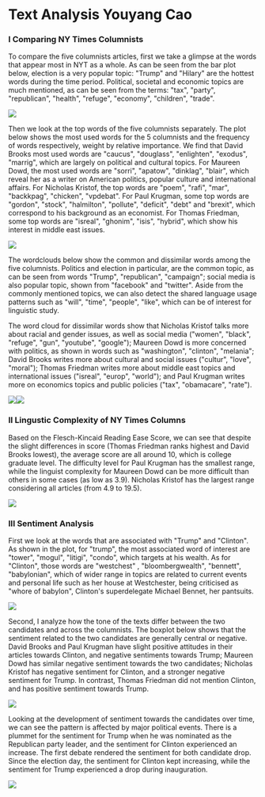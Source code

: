 Text Analysis Youyang Cao
================

### I Comparing NY Times Columnists

To compare the five columnists articles, first we take a glimpse at the words that appear most in NYT as a whole. As can be seen from the bar plot below, election is a very popular topic: "Trump" and "Hilary" are the hottest words during the time period. Political, societal and economic topics are much mentioned, as can be seen from the terms: "tax", "party", "republican", "health", "refuge", "economy", "children", "trade".

![](Assignment_3_Youyang_Cao_files/figure-markdown_github/unnamed-chunk-3-1.png)

Then we look at the top words of the five columnists separately. The plot below shows the most used words for the 5 columnists and the frequency of words respectively, weight by relative importance. We find that David Brooks most used words are "caucus", "douglass", "enlighten", "exodus", "marrig", which are largely on political and cultural topics. For Maureen Dowd, the most used words are "sorri", "apatow", "dinklag", "blair", which reveal her as a writer on American politics, popular culture and international affairs. For Nicholas Kristof, the top words are "poem", "rafi", "mar", "backkpag", "chicken", "vpdebat". For Paul Krugman, some top words are "gordon", "stock", "halmilton", "pollute", "deficit", "debt" and "brexit", which correspond to his background as an economist. For Thomas Friedman, some top words are "isreal", "ghonim", "isis", "hybrid", which show his interest in middle east issues.

![](Assignment_3_Youyang_Cao_files/figure-markdown_github/unnamed-chunk-4-1.png)

The wordclouds below show the common and dissimilar words among the five columnists. Politics and election in particular, are the common topic, as can be seen from words "Trump", "republican", "campaign"; social media is also popular topic, shown from "facebook" and "twitter". Aside from the commonly mentioned topics, we can also detect the shared language usage patterns such as "will", "time", "people", "like", which can be of interest for linguistic study.

The word cloud for dissimilar words show that Nicholas Kristof talks more about racial and gender issues, as well as social media ("women", "black", "refuge", "gun", "youtube", "google"); Maureen Dowd is more concerned with politics, as shown in words such as "washington", "clinton", "melania"; David Brooks writes more about cultural and social issues ("cultur", "love", "moral"); Thomas Friedman writes more about middle east topics and international issues ("isreal", "europ", "world"); and Paul Krugman writes more on economics topics and public policies ("tax", "obamacare", "rate").

![](Assignment_3_Youyang_Cao_files/figure-markdown_github/unnamed-chunk-5-1.png)![](Assignment_3_Youyang_Cao_files/figure-markdown_github/unnamed-chunk-5-2.png)

### II Lingustic Complexity of NY Times Columns

Based on the Flesch-Kincaid Reading Ease Score, we can see that despite the slight differences in score (Thomas Friedman ranks highest and David Brooks lowest), the average score are all around 10, which is college graduate level. The difficulty level for Paul Krugman has the smallest range, while the linguist complexity for Maureen Dowd can be more difficult than others in some cases (as low as 3.9). Nicholas Kristof has the largest range considering all articles (from 4.9 to 19.5).

![](Assignment_3_Youyang_Cao_files/figure-markdown_github/unnamed-chunk-6-1.png)

### III Sentiment Analysis

First we look at the words that are associated with "Trump" and "Clinton". As shown in the plot, for "trump", the most associated word of interest are "tower", "mogul", "litigi", "condo", which targets at his wealth. As for "Clinton", those words are "westchest" , "bloombergwealth", "bennett", "babylonian", which of wider range in topics are related to current events and personal life such as her house at Westchester, being criticised as "whore of babylon", Clinton's superdelegate Michael Bennet, her pantsuits.

![](Assignment_3_Youyang_Cao_files/figure-markdown_github/unnamed-chunk-7-1.png)

Second, I analyze how the tone of the texts differ between the two candidates and across the columnists. The boxplot below shows that the sentiment related to the two candidates are generally central or negative. David Brooks and Paul Krugman have slight positive attitudes in their articles towards Clinton, and negative sentiments towards Trump; Maureen Dowd has similar negative sentiment towards the two candidates; Nicholas Kristof has negative sentiment for Clinton, and a stronger negative sentiment for Trump. In contrast, Thomas Friedman did not mention Clinton, and has positive sentiment towards Trump.

![](Assignment_3_Youyang_Cao_files/figure-markdown_github/unnamed-chunk-10-1.png)

Looking at the development of sentiment towards the candidates over time, we can see the pattern is affected by major political events. There is a plummet for the sentiment for Trump when he was nominated as the Republican party leader, and the sentiment for Clinton experienced an increase. The first debate rendered the sentiment for both candidate drop. Since the election day, the sentiment for Clinton kept increasing, while the sentiment for Trump experienced a drop during inauguration.

![](Assignment_3_Youyang_Cao_files/figure-markdown_github/unnamed-chunk-11-1.png)

